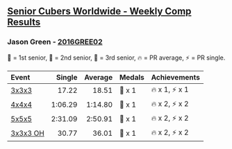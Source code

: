 <style>table {white-space: nowrap;}</style>

## [Senior Cubers Worldwide - Weekly Comp Results](/scw-comp/results/)
### Jason Green - [2016GREE02](https://www.worldcubeassociation.org/persons/2016GREE02)

<span style="white-space: nowrap;">🥇 = 1st senior</span>, <span style="white-space: nowrap;">🥈 = 2nd senior</span>, <span style="white-space: nowrap;">🥉 = 3rd senior</span>, <span style="white-space: nowrap;">🔥 = PR average</span>, <span style="white-space: nowrap;">⚡ = PR single</span>.

| Event | Single | Average | Medals | Achievements|
| :-- | --: | --: | :-- | :-- |
| [3x3x3](333.md) | 17.22 | 18.51 | 🥉 x 1 | 🔥 x 1, ⚡ x 1 |
| [4x4x4](444.md) | 1:06.29 | 1:14.80 | 🥈 x 1 | 🔥 x 2, ⚡ x 2 |
| [5x5x5](555.md) | 2:31.09 | 2:50.91 | 🥈 x 1 | 🔥 x 2, ⚡ x 2 |
| [3x3x3 OH](333oh.md) | 30.77 | 36.01 | 🥈 x 1 | 🔥 x 2, ⚡ x 2 |

<!-- Global site tag (gtag.js) - Google Analytics -->
<script async src="https://www.googletagmanager.com/gtag/js?id=UA-86348435-3"></script>
<script>window.dataLayer = window.dataLayer || []; function gtag() {dataLayer.push(arguments);} gtag('js', new Date()); gtag('config', 'UA-86348435-3');</script>
